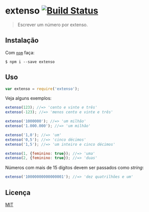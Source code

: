 # extenso [![Build Status](https://travis-ci.org/theuves/extenso.svg?branch=master)](https://travis-ci.org/theuves/extenso)

> Escrever um número por extenso.

## Instalação

Com [`npm`](https://github.com/npm/npm) faça:

```
$ npm i --save extenso
```

## Uso

```js
var extenso = require('extenso');
```

Veja alguns exemplos:

```js
extenso(123); //=> 'cento e vinte e três'
extenso(-123); //=> 'menos cento e vinte e três'
```

```js
extenso('1000000'); //=> 'um milhâo'
extenso('1.000.000'); //=> 'um milhâo'
```

```js
extenso('1,0'); //=> 'um'
extenso('0,5'); //=> 'cinco décimos'
extenso('1,5'); //=> 'um inteiro e cinco décimos'
```

```js
extenso(1, {feminino: true}); //=> 'uma'
extenso(2, {feminino: true}); //=> 'duas'
```

Números com mais de 15 dígitos devem ser passados como *string*:

```js
extenso('10000000000000001'); //=> 'dez quatrilhões e um'
```

## Licença

[MIT](http://theuves.mit-license.org/)
